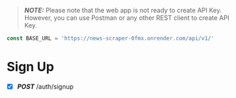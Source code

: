 > **_NOTE:_**  Please note that the web app is not ready to create API Key. However, you can use Postman or any other REST client to create API Key.

```typescript
const BASE_URL = 'https://news-scraper-0fmx.onrender.com/api/v1/'
```

# Sign Up
- [x] **_POST_** /auth/signup